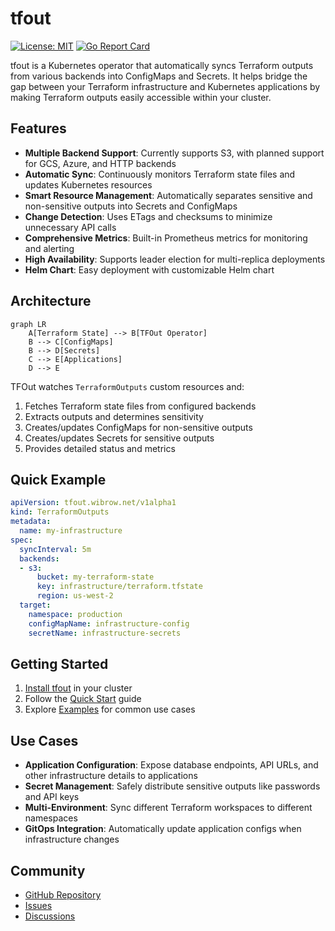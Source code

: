 # tfout

[![License: MIT](https://img.shields.io/badge/License-MIT-yellow.svg)](https://opensource.org/licenses/MIT)
[![Go Report Card](https://goreportcard.com/badge/github.com/swibrow/tfout)](https://goreportcard.com/report/github.com/swibrow/tfout)

tfout is a Kubernetes operator that automatically syncs Terraform outputs from various backends into ConfigMaps and Secrets. It helps bridge the gap between your Terraform infrastructure and Kubernetes applications by making Terraform outputs easily accessible within your cluster.

## Features

- **Multiple Backend Support**: Currently supports S3, with planned support for GCS, Azure, and HTTP backends
- **Automatic Sync**: Continuously monitors Terraform state files and updates Kubernetes resources
- **Smart Resource Management**: Automatically separates sensitive and non-sensitive outputs into Secrets and ConfigMaps
- **Change Detection**: Uses ETags and checksums to minimize unnecessary API calls
- **Comprehensive Metrics**: Built-in Prometheus metrics for monitoring and alerting
- **High Availability**: Supports leader election for multi-replica deployments
- **Helm Chart**: Easy deployment with customizable Helm chart

## Architecture

```mermaid
graph LR
    A[Terraform State] --> B[TFOut Operator]
    B --> C[ConfigMaps]
    B --> D[Secrets]
    C --> E[Applications]
    D --> E
```

TFOut watches `TerraformOutputs` custom resources and:

1. Fetches Terraform state files from configured backends
2. Extracts outputs and determines sensitivity
3. Creates/updates ConfigMaps for non-sensitive outputs
4. Creates/updates Secrets for sensitive outputs
5. Provides detailed status and metrics

## Quick Example

```yaml
apiVersion: tfout.wibrow.net/v1alpha1
kind: TerraformOutputs
metadata:
  name: my-infrastructure
spec:
  syncInterval: 5m
  backends:
  - s3:
      bucket: my-terraform-state
      key: infrastructure/terraform.tfstate
      region: us-west-2
  target:
    namespace: production
    configMapName: infrastructure-config
    secretName: infrastructure-secrets
```

## Getting Started

1. [Install tfout](installation.md) in your cluster
2. Follow the [Quick Start](quick-start.md) guide
3. Explore [Examples](examples/basic.md) for common use cases

## Use Cases

- **Application Configuration**: Expose database endpoints, API URLs, and other infrastructure details to applications
- **Secret Management**: Safely distribute sensitive outputs like passwords and API keys
- **Multi-Environment**: Sync different Terraform workspaces to different namespaces
- **GitOps Integration**: Automatically update application configs when infrastructure changes

## Community

- [GitHub Repository](https://github.com/swibrow/tfout)
- [Issues](https://github.com/swibrow/tfout/issues)
- [Discussions](https://github.com/swibrow/tfout/discussions)